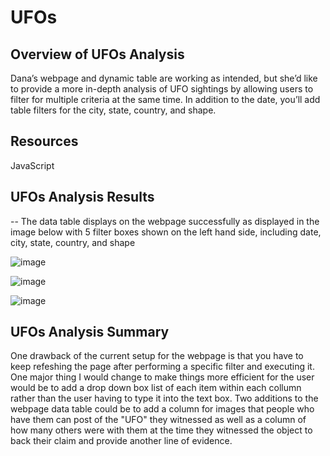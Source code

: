 # UFOs

## Overview of UFOs Analysis
Dana’s webpage and dynamic table are working as intended, but she’d like to provide a more in-depth analysis of UFO sightings by allowing users to filter for multiple criteria at the same time. In addition to the date, you’ll add table filters for the city, state, country, and shape.

## Resources
JavaScript

## UFOs Analysis Results

-- The data table displays on the webpage successfully as displayed in the image below with 5 filter boxes shown on the left hand side, including date, city, state, country, and shape

![image](https://user-images.githubusercontent.com/70483866/99156647-29957300-2688-11eb-99aa-206537eb5a9e.png)

![image](https://user-images.githubusercontent.com/70483866/99156598-d0c5da80-2687-11eb-9a84-863855957971.png)

![image](https://user-images.githubusercontent.com/70483866/99156629-07035a00-2688-11eb-9717-21a2a20fe017.png)

      
## UFOs Analysis Summary

One drawback of the current setup for the webpage is that you have to keep refeshing the page after performing a specific filter and executing it. One major thing I would change to make things more efficient for the user would be to add a drop down box list of each item within each collumn rather than the user having to type it into the text box. Two additions to the webpage data table could be to add a column for images that people who have them can post of the "UFO" they witnessed as well as a column of how many others were with them at the time they witnessed the object to back their claim and provide another line of evidence.
